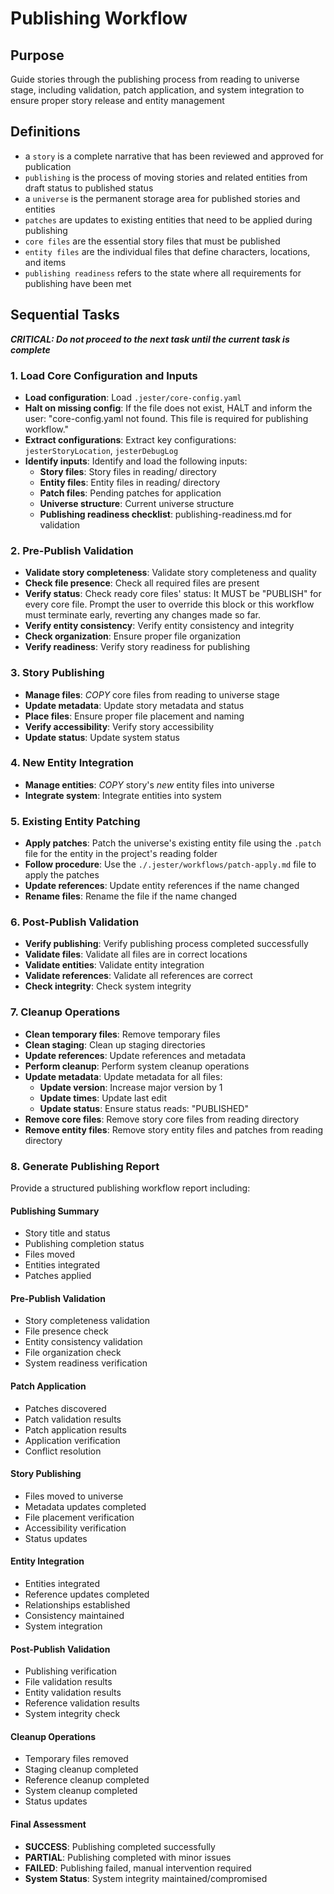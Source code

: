 # Publishing Workflow

## Purpose

Guide stories through the publishing process from reading to universe stage, including validation, patch application, and system integration to ensure proper story release and entity management

## Definitions

- a `story` is a complete narrative that has been reviewed and approved for publication
- `publishing` is the process of moving stories and related entities from draft status to published status
- a `universe` is the permanent storage area for published stories and entities
- `patches` are updates to existing entities that need to be applied during publishing
- `core files` are the essential story files that must be published
- `entity files` are the individual files that define characters, locations, and items
- `publishing readiness` refers to the state where all requirements for publishing have been met

## Sequential Tasks

***CRITICAL: Do not proceed to the next task until the current task is complete***

### 1. Load Core Configuration and Inputs

- **Load configuration**: Load `.jester/core-config.yaml`
- **Halt on missing config**: If the file does not exist, HALT and inform the user: "core-config.yaml not found. This file is required for publishing workflow."
- **Extract configurations**: Extract key configurations: `jesterStoryLocation`, `jesterDebugLog`
- **Identify inputs**: Identify and load the following inputs:
  - **Story files**: Story files in reading/ directory
  - **Entity files**: Entity files in reading/ directory
  - **Patch files**: Pending patches for application
  - **Universe structure**: Current universe structure
  - **Publishing readiness checklist**: publishing-readiness.md for validation

### 2. Pre-Publish Validation

- **Validate story completeness**: Validate story completeness and quality
- **Check file presence**: Check all required files are present
- **Verify status**: Check ready core files' status: It MUST be "PUBLISH" for every core file. Prompt the user to override this block or this workflow must terminate early, reverting any changes made so far.
- **Verify entity consistency**: Verify entity consistency and integrity
- **Check organization**: Ensure proper file organization
- **Verify readiness**: Verify story readiness for publishing

### 3. Story Publishing

- **Manage files**: *COPY* core files from reading to universe stage
- **Update metadata**: Update story metadata and status
- **Place files**: Ensure proper file placement and naming
- **Verify accessibility**: Verify story accessibility
- **Update status**: Update system status

### 4. New Entity Integration

- **Manage entities**: *COPY* story's *new* entity files into universe
- **Integrate system**: Integrate entities into system

### 5. Existing Entity Patching

- **Apply patches**: Patch the universe's existing entity file using the `.patch` file for the entity in the project's reading folder
- **Follow procedure**: Use the `./.jester/workflows/patch-apply.md` file to apply the patches
- **Update references**: Update entity references if the name changed
- **Rename files**: Rename the file if the name changed

### 6. Post-Publish Validation

- **Verify publishing**: Verify publishing process completed successfully
- **Validate files**: Validate all files are in correct locations
- **Validate entities**: Validate entity integration
- **Validate references**: Validate all references are correct
- **Check integrity**: Check system integrity

### 7. Cleanup Operations

- **Clean temporary files**: Remove temporary files
- **Clean staging**: Clean up staging directories
- **Update references**: Update references and metadata
- **Perform cleanup**: Perform system cleanup operations
- **Update metadata**: Update metadata for all files:
  - **Update version**: Increase major version by 1
  - **Update times**: Update last edit
  - **Update status**: Ensure status reads: "PUBLISHED"
- **Remove core files**: Remove story core files from reading directory
- **Remove entity files**: Remove story entity files and patches from reading directory

### 8. Generate Publishing Report

Provide a structured publishing workflow report including:

#### Publishing Summary

- Story title and status
- Publishing completion status
- Files moved
- Entities integrated
- Patches applied

#### Pre-Publish Validation

- Story completeness validation
- File presence check
- Entity consistency validation
- File organization check
- System readiness verification

#### Patch Application

- Patches discovered
- Patch validation results
- Patch application results
- Application verification
- Conflict resolution

#### Story Publishing

- Files moved to universe
- Metadata updates completed
- File placement verification
- Accessibility verification
- Status updates

#### Entity Integration

- Entities integrated
- Reference updates completed
- Relationships established
- Consistency maintained
- System integration

#### Post-Publish Validation

- Publishing verification
- File validation results
- Entity validation results
- Reference validation results
- System integrity check

#### Cleanup Operations

- Temporary files removed
- Staging cleanup completed
- Reference cleanup completed
- System cleanup completed
- Status updates

#### Final Assessment

- **SUCCESS**: Publishing completed successfully
- **PARTIAL**: Publishing completed with minor issues
- **FAILED**: Publishing failed, manual intervention required
- **System Status**: System integrity maintained/compromised
